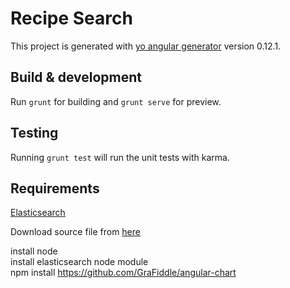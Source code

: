 # Recipe Search

This project is generated with [yo angular generator](https://github.com/yeoman/generator-angular)
version 0.12.1.

## Build & development

Run `grunt` for building and `grunt serve` for preview.

## Testing

Running `grunt test` will run the unit tests with karma.

## Requirements

[Elasticsearch](https://www.elastic.co/products/elasticsearch)

Download source file from [here](http://openrecip.es/)

install node  
install elasticsearch node module  
    npm install https://github.com/GraFiddle/angular-chart
